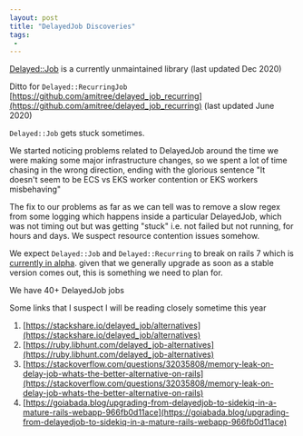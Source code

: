 ```yaml
---
layout: post
title: "DelayedJob Discoveries"
tags:
 -
---
```


[Delayed::Job](https://github.com/collectiveidea/delayed_job) is a currently unmaintained library (last updated Dec 2020)

Ditto for `Delayed::RecurringJob` [https://github.com/amitree/delayed_job_recurring](https://github.com/amitree/delayed_job_recurring) (last updated June 2020)
 
`Delayed::Job` gets stuck sometimes. 

We started noticing problems related to DelayedJob around the time we were making some major infrastructure changes, so we spent a lot of time chasing in the wrong direction, ending with the glorious sentence
"It doesn't seem to be ECS vs EKS worker contention or EKS workers misbehaving" 

The fix to our problems as far as we can tell was to remove a slow regex from some logging which happens inside a particular DelayedJob, which was not timing out but was getting "stuck" i.e. not failed but not running, for hours and days. We suspect resource contention issues somehow.

We expect `Delayed::Job` and `Delayed::Recurring` to break on rails 7 which is [currently in alpha](https://weblog.rubyonrails.org/2021/9/17/this-week-in-rails-rails-7-alpha-released/). given that we generally upgrade as soon as a stable version comes out, this is something we need to plan for. 

We have 40+ DelayedJob jobs 


Some links that I suspect I will be reading closely sometime this year

1. [https://stackshare.io/delayed_job/alternatives](https://stackshare.io/delayed_job/alternatives)
1. [https://ruby.libhunt.com/delayed_job-alternatives](https://ruby.libhunt.com/delayed_job-alternatives)
1. [https://stackoverflow.com/questions/32035808/memory-leak-on-delay-job-whats-the-better-alternative-on-rails](https://stackoverflow.com/questions/32035808/memory-leak-on-delay-job-whats-the-better-alternative-on-rails)
1. [https://goiabada.blog/upgrading-from-delayedjob-to-sidekiq-in-a-mature-rails-webapp-966fb0d11ace](https://goiabada.blog/upgrading-from-delayedjob-to-sidekiq-in-a-mature-rails-webapp-966fb0d11ace)
